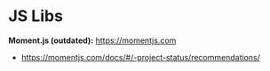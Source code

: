 # JS Libs

**Moment.js (outdated):** https://momentjs.com
* https://momentjs.com/docs/#/-project-status/recommendations/
